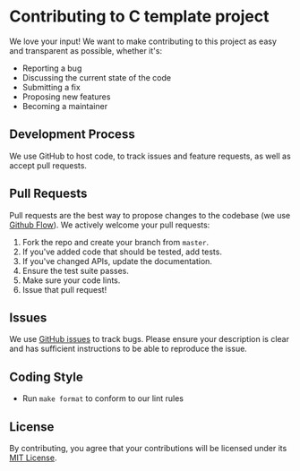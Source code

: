# Contributing to C template project
We love your input! We want to make contributing to this project as easy and transparent as possible, whether it's:

 - Reporting a bug
 - Discussing the current state of the code
 - Submitting a fix
 - Proposing new features
 - Becoming a maintainer

## Development Process
We use GitHub to host code, to track issues and feature requests, as well as accept pull requests.

## Pull Requests
Pull requests are the best way to propose changes to the codebase (we use [Github Flow](https://guides.github.com/introduction/flow/index.html)). We actively welcome your pull requests:

 1. Fork the repo and create your branch from `master`.
 1. If you've added code that should be tested, add tests.
 1. If you've changed APIs, update the documentation.
 1. Ensure the test suite passes.
 1. Make sure your code lints.
 1. Issue that pull request!

## Issues
We use [GitHub issues](https://github.com/jballoffet/c-template/issues) to track bugs. Please ensure your description is clear and has sufficient instructions to be able to reproduce the issue.

## Coding Style
 * Run `make format` to conform to our lint rules

## License
By contributing, you agree that your contributions will be licensed under its [MIT License](LICENSE).
